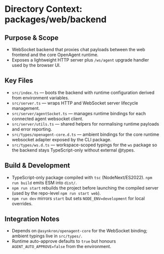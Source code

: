 # Directory Context: packages/web/backend

## Purpose & Scope
- WebSocket backend that proxies chat payloads between the web frontend and the core OpenAgent runtime.
- Exposes a lightweight HTTP server plus `/ws/agent` upgrade handler used by the browser UI.

## Key Files
- `src/index.ts` — boots the backend with runtime configuration derived from environment variables.
- `src/server.ts` — wraps HTTP and WebSocket server lifecycle management.
- `src/server/agentSocket.ts` — manages runtime bindings for each connected agent websocket client.
- `src/server/utils.ts` — shared helpers for normalising runtime payloads and error reporting.
- `src/types/openagent-core.d.ts` — ambient bindings for the core runtime websocket adapter exposed by the CLI package.
- `src/types/ws.d.ts` — workspace-scoped typings for the `ws` package so the backend stays TypeScript-only without external @types.

## Build & Development
- TypeScript-only package compiled with `tsc` (NodeNext/ES2022). `npm run build` emits ESM into `dist/`.
- `npm run start` rebuilds the project before launching the compiled server (used by the repo-level `npm run start web`).
- `npm run dev` mirrors `start` but sets `NODE_ENV=development` for local overrides.

## Integration Notes
- Depends on `@asynkron/openagent-core` for the WebSocket binding; ambient typings live in `src/types/`.
- Runtime auto-approve defaults to `true` but honours `AGENT_AUTO_APPROVE=false` from the environment.
